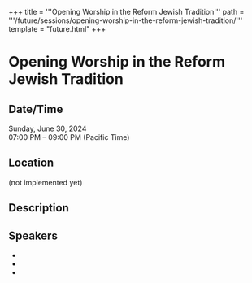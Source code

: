 +++
title = '''Opening Worship in the Reform Jewish Tradition'''
path = '''/future/sessions/opening-worship-in-the-reform-jewish-tradition/'''
template = "future.html"
+++

<h1>Opening Worship in the Reform Jewish Tradition</h1>
<h2>Date/Time</h2>
<p>Sunday, June 30, 2024<br>
07:00 PM – 09:00 PM (Pacific Time)</p>
<h2>Location</h2>
(not implemented yet)
<h2>Description</h2>

<h2>Speakers</h2>
<ul><li><bound method Speaker.link of Speaker(data=SpeakerData(presenter_at=['D13D001B-E2DB-4696-BD35-F3856A0CF1F8'], speaker_biography='', speaker_display_name='Melissa Dunphy', speaker_first_name='Melissa', speaker_last_name='Dunphy', speaker_stub='D18F704D-9D23-4A95-BBA8-278E266E9405', speaker_title='', updated_date=datetime.date(2023, 9, 9)), updated=False, deleted=False)></li><li><bound method Speaker.link of Speaker(data=SpeakerData(presenter_at=['D13D001B-E2DB-4696-BD35-F3856A0CF1F8'], speaker_biography='', speaker_display_name='Sara LeMesh', speaker_first_name='Sara', speaker_last_name='LeMesh', speaker_stub='D65E685A-020D-4E96-BE7C-34951AFF0F3E', speaker_title='', updated_date=datetime.date(2023, 9, 9)), updated=False, deleted=False)></li><li><bound method Speaker.link of Speaker(data=SpeakerData(presenter_at=['48D9D89B-D74E-4881-A9E2-841B8F3D471E'], speaker_biography='', speaker_display_name='David Higgs', speaker_first_name='David', speaker_last_name='Higgs', speaker_stub='82EC80F6-F5B8-4C81-A23A-AB24E01EDDB1', speaker_title='', updated_date=datetime.date(2023, 9, 4)), updated=False, deleted=False)></li>

